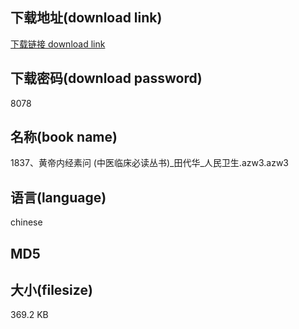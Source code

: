 ## 下载地址(download link)
[下载链接 download link](https://voluble-croquembouche-d321dc.netlify.app/?s=1837%E3%80%81%E9%BB%84%E5%B8%9D%E5%86%85%E7%BB%8F%E7%B4%A0%E9%97%AE+%28%E4%B8%AD%E5%8C%BB%E4%B8%B4%E5%BA%8A%E5%BF%85%E8%AF%BB%E4%B8%9B%E4%B9%A6%29_%E7%94%B0%E4%BB%A3%E5%8D%8E_%E4%BA%BA%E6%B0%91%E5%8D%AB%E7%94%9F.azw3)

## 下载密码(download password)
8078

## 名称(book name)
1837、黄帝内经素问 (中医临床必读丛书)_田代华_人民卫生.azw3.azw3

## 语言(language)
chinese

## MD5


## 大小(filesize)
369.2 KB
